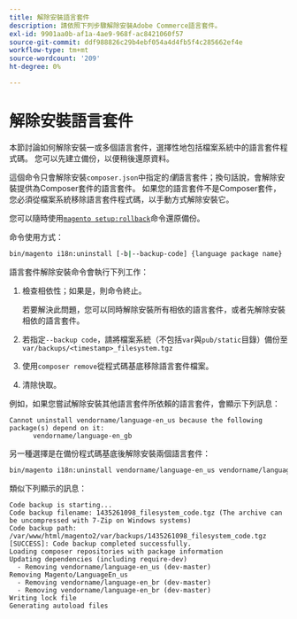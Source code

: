 ```yaml
---
title: 解除安裝語言套件
description: 請依照下列步驟解除安裝Adobe Commerce語言套件。
exl-id: 9901aa0b-af1a-4ae9-968f-ac8421060f57
source-git-commit: ddf988826c29b4ebf054a4d4fb5f4c285662ef4e
workflow-type: tm+mt
source-wordcount: '209'
ht-degree: 0%

---
```


# 解除安裝語言套件

本節討論如何解除安裝一或多個語言套件，選擇性地包括檔案系統中的語言套件程式碼。 您可以先建立備份，以便稍後還原資料。

這個命令只會解除安裝`composer.json`中指定的&#x200B;*僅*&#x200B;語言套件；換句話說，會解除安裝提供為Composer套件的語言套件。 如果您的語言套件不是Composer套件，您必須從檔案系統移除語言套件程式碼，以手動方式解除安裝它。

您可以隨時使用[`magento setup:rollback`](uninstall-modules.md#roll-back-the-file-system-database-or-media-files)命令還原備份。

命令使用方式：

```bash
bin/magento i18n:uninstall [-b|--backup-code] {language package name} ... {language package name}
```

語言套件解除安裝命令會執行下列工作：

1. 檢查相依性；如果是，則命令終止。

   若要解決此問題，您可以同時解除安裝所有相依的語言套件，或者先解除安裝相依的語言套件。

1. 若指定`--backup code`，請將檔案系統（不包括`var`與`pub/static`目錄）備份至`var/backups/<timestamp>_filesystem.tgz`
1. 使用`composer remove`從程式碼基底移除語言套件檔案。
1. 清除快取。

例如，如果您嘗試解除安裝其他語言套件所依賴的語言套件，會顯示下列訊息：

```terminal
Cannot uninstall vendorname/language-en_us because the following package(s) depend on it:
      vendorname/language-en_gb
```

另一種選擇是在備份程式碼基底後解除安裝兩個語言套件：

```bash
bin/magento i18n:uninstall vendorname/language-en_us vendorname/language-en_gb --backup-code
```

類似下列顯示的訊息：

```terminal
Code backup is starting...
Code backup filename: 1435261098_filesystem_code.tgz (The archive can be uncompressed with 7-Zip on Windows systems)
Code backup path: /var/www/html/magento2/var/backups/1435261098_filesystem_code.tgz
[SUCCESS]: Code backup completed successfully.
Loading composer repositories with package information
Updating dependencies (including require-dev)
  - Removing vendorname/language-en_us (dev-master)
Removing Magento/LanguageEn_us
  - Removing vendorname/language-en_br (dev-master)
  - Removing vendorname/language-en_br (dev-master)
Writing lock file
Generating autoload files
```
